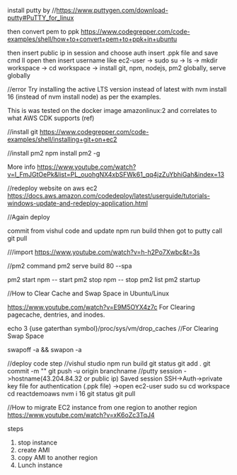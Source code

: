 install putty by 
//https://www.puttygen.com/download-putty#PuTTY_for_linux

then convert pem to ppk
https://www.codegrepper.com/code-examples/shell/how+to+convert+pem+to+ppk+in+ubuntu

then insert public ip in session and choose auth insert .ppk file and save
cmd ll open then insert username like ec2-user
-> sudo su
-> ls
-> mkdir workspace
-> cd workspace
-> install git, npm, nodejs, pm2 globally, serve globally


//error
Try installing the active LTS version instead of latest with nvm install 16 (instead of nvm install node) as per the examples.

This is was tested on the docker image amazonlinux:2 and correlates to what AWS CDK supports (ref)

//install git
https://www.codegrepper.com/code-examples/shell/installing+git+on+ec2


//install pm2 
npm install pm2 -g

More info
https://www.youtube.com/watch?v=I_FmJGtOePk&list=PL_ouohgNX4xbSFWk61_qq4jzZuYbhiGah&index=13


//redeploy website on aws ec2
https://docs.aws.amazon.com/codedeploy/latest/userguide/tutorials-windows-update-and-redeploy-application.html


//Again deploy

commit from vishul code and update npm run build thhen got to putty call git pull


///import 
https://www.youtube.com/watch?v=h-h2Po7Xwbc&t=3s



//pm2 command
pm2 serve build 80 --spa


pm2 start npm -- start
pm2 stop  npm -- stop
pm2 list
pm2 startup



//How to Clear Cache and Swap Space in Ubuntu/Linux

https://www.youtube.com/watch?v=E9M5OYX4z7c
For Clearing pagecache, dentries, and inodes.

echo 3 {use gaterthan symbol}/proc/sys/vm/drop_caches
//For Clearing Swap Space 

swapoff -a && swapon -a



//deploy code step
//vishul studio
npm run build
git status
git add .
git commit -m ""
git push -u origin branchname
//putty
session ->hostname(43.204.84.32 or public ip) 
Saved session
SSH->Auth->private key file for authentication (.ppk file) ->open
ec2-user
sudo su
cd workspace
cd reactdemoaws
nvm i 16
git status
git pull


//How to migrate EC2 instance from one region to another region
https://www.youtube.com/watch?v=xK6oZc3TqJ4

steps
1. stop instance
2. create AMI
3. copy AMI to another region
4. Lunch instance

